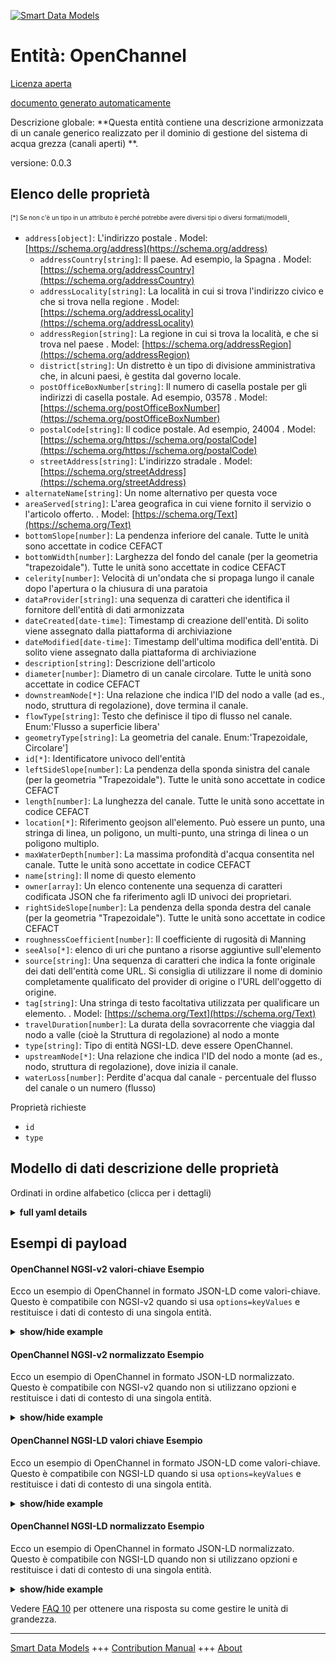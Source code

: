 <!-- 10-Header -->  
[![Smart Data Models](https://smartdatamodels.org/wp-content/uploads/2022/01/SmartDataModels_logo.png "Logo")](https://smartdatamodels.org)  
Entità: OpenChannel  
===================<!-- /10-Header -->  
<!-- 15-License -->  
[Licenza aperta](https://github.com/smart-data-models//dataModel.OpenChannelManagement/blob/master/OpenChannel/LICENSE.md)  
[documento generato automaticamente](https://docs.google.com/presentation/d/e/2PACX-1vTs-Ng5dIAwkg91oTTUdt8ua7woBXhPnwavZ0FxgR8BsAI_Ek3C5q97Nd94HS8KhP-r_quD4H0fgyt3/pub?start=false&loop=false&delayms=3000#slide=id.gb715ace035_0_60)  
<!-- /15-License -->  
<!-- 20-Description -->  
Descrizione globale: **Questa entità contiene una descrizione armonizzata di un canale generico realizzato per il dominio di gestione del sistema di acqua grezza (canali aperti) **.  
versione: 0.0.3  
<!-- /20-Description -->  
<!-- 30-PropertiesList -->  

## Elenco delle proprietà  

<sup><sub>[*] Se non c'è un tipo in un attributo è perché potrebbe avere diversi tipi o diversi formati/modelli</sub></sup>.  
- `address[object]`: L'indirizzo postale  . Model: [https://schema.org/address](https://schema.org/address)	- `addressCountry[string]`: Il paese. Ad esempio, la Spagna  . Model: [https://schema.org/addressCountry](https://schema.org/addressCountry)  
	- `addressLocality[string]`: La località in cui si trova l'indirizzo civico e che si trova nella regione  . Model: [https://schema.org/addressLocality](https://schema.org/addressLocality)  
	- `addressRegion[string]`: La regione in cui si trova la località, e che si trova nel paese  . Model: [https://schema.org/addressRegion](https://schema.org/addressRegion)  
	- `district[string]`: Un distretto è un tipo di divisione amministrativa che, in alcuni paesi, è gestita dal governo locale.    
	- `postOfficeBoxNumber[string]`: Il numero di casella postale per gli indirizzi di casella postale. Ad esempio, 03578  . Model: [https://schema.org/postOfficeBoxNumber](https://schema.org/postOfficeBoxNumber)  
	- `postalCode[string]`: Il codice postale. Ad esempio, 24004  . Model: [https://schema.org/https://schema.org/postalCode](https://schema.org/https://schema.org/postalCode)  
	- `streetAddress[string]`: L'indirizzo stradale  . Model: [https://schema.org/streetAddress](https://schema.org/streetAddress)  
- `alternateName[string]`: Un nome alternativo per questa voce  - `areaServed[string]`: L'area geografica in cui viene fornito il servizio o l'articolo offerto.  . Model: [https://schema.org/Text](https://schema.org/Text)- `bottomSlope[number]`: La pendenza inferiore del canale. Tutte le unità sono accettate in codice CEFACT  - `bottomWidth[number]`: Larghezza del fondo del canale (per la geometria "trapezoidale"). Tutte le unità sono accettate in codice CEFACT  - `celerity[number]`: Velocità di un'ondata che si propaga lungo il canale dopo l'apertura o la chiusura di una paratoia  - `dataProvider[string]`: una sequenza di caratteri che identifica il fornitore dell'entità di dati armonizzata  - `dateCreated[date-time]`: Timestamp di creazione dell'entità. Di solito viene assegnato dalla piattaforma di archiviazione  - `dateModified[date-time]`: Timestamp dell'ultima modifica dell'entità. Di solito viene assegnato dalla piattaforma di archiviazione  - `description[string]`: Descrizione dell'articolo  - `diameter[number]`: Diametro di un canale circolare. Tutte le unità sono accettate in codice CEFACT  - `downstreamNode[*]`: Una relazione che indica l'ID del nodo a valle (ad es., nodo, struttura di regolazione), dove termina il canale.  - `flowType[string]`: Testo che definisce il tipo di flusso nel canale. Enum:'Flusso a superficie libera'  - `geometryType[string]`: La geometria del canale. Enum:'Trapezoidale, Circolare']  - `id[*]`: Identificatore univoco dell'entità  - `leftSideSlope[number]`: La pendenza della sponda sinistra del canale (per la geometria "Trapezoidale"). Tutte le unità sono accettate in codice CEFACT  - `length[number]`: La lunghezza del canale. Tutte le unità sono accettate in codice CEFACT  - `location[*]`: Riferimento geojson all'elemento. Può essere un punto, una stringa di linea, un poligono, un multi-punto, una stringa di linea o un poligono multiplo.  - `maxWaterDepth[number]`: La massima profondità d'acqua consentita nel canale. Tutte le unità sono accettate in codice CEFACT  - `name[string]`: Il nome di questo elemento  - `owner[array]`: Un elenco contenente una sequenza di caratteri codificata JSON che fa riferimento agli ID univoci dei proprietari.  - `rightSideSlope[number]`: La pendenza della sponda destra del canale (per la geometria "Trapezoidale"). Tutte le unità sono accettate in codice CEFACT  - `roughnessCoefficient[number]`: Il coefficiente di rugosità di Manning  - `seeAlso[*]`: elenco di uri che puntano a risorse aggiuntive sull'elemento  - `source[string]`: Una sequenza di caratteri che indica la fonte originale dei dati dell'entità come URL. Si consiglia di utilizzare il nome di dominio completamente qualificato del provider di origine o l'URL dell'oggetto di origine.  - `tag[string]`: Una stringa di testo facoltativa utilizzata per qualificare un elemento.  . Model: [https://schema.org/Text](https://schema.org/Text)- `travelDuration[number]`: La durata della sovracorrente che viaggia dal nodo a valle (cioè la Struttura di regolazione) al nodo a monte  - `type[string]`: Tipo di entità NGSI-LD. deve essere OpenChannel.  - `upstreamNode[*]`: Una relazione che indica l'ID del nodo a monte (ad es., nodo, struttura di regolazione), dove inizia il canale.  - `waterLoss[number]`: Perdite d'acqua dal canale - percentuale del flusso del canale o un numero (flusso)  <!-- /30-PropertiesList -->  
<!-- 35-RequiredProperties -->  
Proprietà richieste  
- `id`  - `type`  <!-- /35-RequiredProperties -->  
<!-- 40-RequiredProperties -->  
<!-- /40-RequiredProperties -->  
<!-- 50-DataModelHeader -->  
## Modello di dati descrizione delle proprietà  
Ordinati in ordine alfabetico (clicca per i dettagli)  
<!-- /50-DataModelHeader -->  
<!-- 60-ModelYaml -->  
<details><summary><strong>full yaml details</strong></summary>    
```yaml  
OpenChannel:    
  description: This entity contains a harmonised description of a generic Channel made for Raw-Water (Open Channels) System Management domain.    
  properties:    
    address:    
      description: The mailing address    
      properties:    
        addressCountry:    
          description: 'The country. For example, Spain'    
          type: string    
          x-ngsi:    
            model: https://schema.org/addressCountry    
            type: Property    
        addressLocality:    
          description: 'The locality in which the street address is, and which is in the region'    
          type: string    
          x-ngsi:    
            model: https://schema.org/addressLocality    
            type: Property    
        addressRegion:    
          description: 'The region in which the locality is, and which is in the country'    
          type: string    
          x-ngsi:    
            model: https://schema.org/addressRegion    
            type: Property    
        district:    
          description: 'A district is a type of administrative division that, in some countries, is managed by the local government'    
          type: string    
          x-ngsi:    
            type: Property    
        postOfficeBoxNumber:    
          description: 'The post office box number for PO box addresses. For example, 03578'    
          type: string    
          x-ngsi:    
            model: https://schema.org/postOfficeBoxNumber    
            type: Property    
        postalCode:    
          description: 'The postal code. For example, 24004'    
          type: string    
          x-ngsi:    
            model: https://schema.org/https://schema.org/postalCode    
            type: Property    
        streetAddress:    
          description: The street address    
          type: string    
          x-ngsi:    
            model: https://schema.org/streetAddress    
            type: Property    
        streetNr:    
          description: Number identifying a specific property on a public street    
          type: string    
          x-ngsi:    
            type: Property    
      type: object    
      x-ngsi:    
        model: https://schema.org/address    
        type: Property    
    alternateName:    
      description: An alternative name for this item    
      type: string    
      x-ngsi:    
        type: Property    
    areaServed:    
      description: The geographic area where a service or offered item is provided    
      type: string    
      x-ngsi:    
        model: https://schema.org/Text    
        type: Property    
    bottomSlope:    
      description: The bottom slope of the channel. All units are accepted in CEFACT code    
      minimum: 0    
      type: number    
      x-ngsi:    
        type: Property    
    bottomWidth:    
      description: The bottom width of the channel (for 'Trapezoidal' geometry). All units are accepted in CEFACT code    
      minimum: 0    
      type: number    
      x-ngsi:    
        type: Property    
    celerity:    
      description: Velocity of a surge propagated along the channel after the opening or close of a sluice gate    
      minimum: 0    
      type: number    
      x-ngsi:    
        type: Property    
    dataProvider:    
      description: A sequence of characters identifying the provider of the harmonised data entity    
      type: string    
      x-ngsi:    
        type: Property    
    dateCreated:    
      description: Entity creation timestamp. This will usually be allocated by the storage platform    
      format: date-time    
      type: string    
      x-ngsi:    
        type: Property    
    dateModified:    
      description: Timestamp of the last modification of the entity. This will usually be allocated by the storage platform    
      format: date-time    
      type: string    
      x-ngsi:    
        type: Property    
    description:    
      description: A description of this item    
      type: string    
      x-ngsi:    
        type: Property    
    diameter:    
      description: The diameter of a circular channel. All units are accepted in CEFACT code    
      minimum: 0    
      type: number    
      x-ngsi:    
        type: Property    
    downstreamNode:    
      anyOf:    
        - description: Identifier format of any NGSI entity    
          maxLength: 256    
          minLength: 1    
          pattern: ^[\w\-\.\{\}\$\+\*\[\]`|~^@!,:\\]+$    
          type: string    
          x-ngsi:    
            type: Property    
        - description: Identifier format of any NGSI entity    
          format: uri    
          type: string    
          x-ngsi:    
            type: Property    
      description: 'A relationship indicating the ID of the downstream node (e.g., Junction, Regulation Structure), where the channel ends'    
      x-ngsi:    
        type: Relationship    
    flowType:    
      description: 'Text defining the type of flow in the channel. Enum:''Free-Surface flow'''    
      enum:    
        - Free-Surface flow    
      type: string    
      x-ngsi:    
        type: Property    
    geometryType:    
      description: 'The geometry of the channel. Enum:''Trapezoidal, Circular'']'    
      enum:    
        - Circular    
        - Trapezoidal    
      type: string    
      x-ngsi:    
        type: Property    
    id:    
      anyOf:    
        - description: Identifier format of any NGSI entity    
          maxLength: 256    
          minLength: 1    
          pattern: ^[\w\-\.\{\}\$\+\*\[\]`|~^@!,:\\]+$    
          type: string    
          x-ngsi:    
            type: Property    
        - description: Identifier format of any NGSI entity    
          format: uri    
          type: string    
          x-ngsi:    
            type: Property    
      description: Unique identifier of the entity    
      x-ngsi:    
        type: Property    
    leftSideSlope:    
      description: The slope of the left bank of the channel (for 'Trapezoidal' geometry). All units are accepted in CEFACT code    
      minimum: 0    
      type: number    
      x-ngsi:    
        type: Property    
    length:    
      description: The length of the channel. All units are accepted in CEFACT code    
      minimum: 0    
      type: number    
      x-ngsi:    
        type: Property    
    location:    
      description: 'Geojson reference to the item. It can be Point, LineString, Polygon, MultiPoint, MultiLineString or MultiPolygon'    
      oneOf:    
        - description: Geojson reference to the item. Point    
          properties:    
            bbox:    
              items:    
                type: number    
              minItems: 4    
              type: array    
            coordinates:    
              items:    
                type: number    
              minItems: 2    
              type: array    
            type:    
              enum:    
                - Point    
              type: string    
          required:    
            - type    
            - coordinates    
          title: GeoJSON Point    
          type: object    
          x-ngsi:    
            type: GeoProperty    
        - description: Geojson reference to the item. LineString    
          properties:    
            bbox:    
              items:    
                type: number    
              minItems: 4    
              type: array    
            coordinates:    
              items:    
                items:    
                  type: number    
                minItems: 2    
                type: array    
              minItems: 2    
              type: array    
            type:    
              enum:    
                - LineString    
              type: string    
          required:    
            - type    
            - coordinates    
          title: GeoJSON LineString    
          type: object    
          x-ngsi:    
            type: GeoProperty    
        - description: Geojson reference to the item. Polygon    
          properties:    
            bbox:    
              items:    
                type: number    
              minItems: 4    
              type: array    
            coordinates:    
              items:    
                items:    
                  items:    
                    type: number    
                  minItems: 2    
                  type: array    
                minItems: 4    
                type: array    
              type: array    
            type:    
              enum:    
                - Polygon    
              type: string    
          required:    
            - type    
            - coordinates    
          title: GeoJSON Polygon    
          type: object    
          x-ngsi:    
            type: GeoProperty    
        - description: Geojson reference to the item. MultiPoint    
          properties:    
            bbox:    
              items:    
                type: number    
              minItems: 4    
              type: array    
            coordinates:    
              items:    
                items:    
                  type: number    
                minItems: 2    
                type: array    
              type: array    
            type:    
              enum:    
                - MultiPoint    
              type: string    
          required:    
            - type    
            - coordinates    
          title: GeoJSON MultiPoint    
          type: object    
          x-ngsi:    
            type: GeoProperty    
        - description: Geojson reference to the item. MultiLineString    
          properties:    
            bbox:    
              items:    
                type: number    
              minItems: 4    
              type: array    
            coordinates:    
              items:    
                items:    
                  items:    
                    type: number    
                  minItems: 2    
                  type: array    
                minItems: 2    
                type: array    
              type: array    
            type:    
              enum:    
                - MultiLineString    
              type: string    
          required:    
            - type    
            - coordinates    
          title: GeoJSON MultiLineString    
          type: object    
          x-ngsi:    
            type: GeoProperty    
        - description: Geojson reference to the item. MultiLineString    
          properties:    
            bbox:    
              items:    
                type: number    
              minItems: 4    
              type: array    
            coordinates:    
              items:    
                items:    
                  items:    
                    items:    
                      type: number    
                    minItems: 2    
                    type: array    
                  minItems: 4    
                  type: array    
                type: array    
              type: array    
            type:    
              enum:    
                - MultiPolygon    
              type: string    
          required:    
            - type    
            - coordinates    
          title: GeoJSON MultiPolygon    
          type: object    
          x-ngsi:    
            type: GeoProperty    
      x-ngsi:    
        type: GeoProperty    
    maxWaterDepth:    
      description: The maximum allowable water depth in the channel. All units are accepted in CEFACT code    
      minimum: 0    
      type: number    
      x-ngsi:    
        type: Property    
    name:    
      description: The name of this item    
      type: string    
      x-ngsi:    
        type: Property    
    owner:    
      description: A List containing a JSON encoded sequence of characters referencing the unique Ids of the owner(s)    
      items:    
        anyOf:    
          - description: Identifier format of any NGSI entity    
            maxLength: 256    
            minLength: 1    
            pattern: ^[\w\-\.\{\}\$\+\*\[\]`|~^@!,:\\]+$    
            type: string    
            x-ngsi:    
              type: Property    
          - description: Identifier format of any NGSI entity    
            format: uri    
            type: string    
            x-ngsi:    
              type: Property    
        description: Unique identifier of the entity    
        x-ngsi:    
          type: Property    
      type: array    
      x-ngsi:    
        type: Property    
    rightSideSlope:    
      description: The slope of the right bank of the channel (for 'Trapezoidal' geometry). All units are accepted in CEFACT code    
      minimum: 0    
      type: number    
      x-ngsi:    
        type: Property    
    roughnessCoefficient:    
      description: The Manning’s roughness coefficient    
      minimum: 0    
      type: number    
      x-ngsi:    
        type: Property    
    seeAlso:    
      description: list of uri pointing to additional resources about the item    
      oneOf:    
        - items:    
            format: uri    
            type: string    
          minItems: 1    
          type: array    
        - format: uri    
          type: string    
      x-ngsi:    
        type: Property    
    source:    
      description: 'A sequence of characters giving the original source of the entity data as a URL. Recommended to be the fully qualified domain name of the source provider, or the URL to the source object'    
      type: string    
      x-ngsi:    
        type: Property    
    tag:    
      description: An optional text string used to qualify an item    
      type: string    
      x-ngsi:    
        model: https://schema.org/Text    
        type: Property    
    travelDuration:    
      description: 'The duration of the surge travelling from the downstream node (i.e., Regulation Structure) to the upstream node'    
      minimum: 0    
      type: number    
      x-ngsi:    
        type: Property    
    type:    
      description: NGSI-LD Entity Type. it has to be OpenChannel    
      enum:    
        - OpenChannel    
      type: string    
      x-ngsi:    
        type: Property    
    upstreamNode:    
      anyOf:    
        - description: Identifier format of any NGSI entity    
          maxLength: 256    
          minLength: 1    
          pattern: ^[\w\-\.\{\}\$\+\*\[\]`|~^@!,:\\]+$    
          type: string    
          x-ngsi:    
            type: Property    
        - description: Identifier format of any NGSI entity    
          format: uri    
          type: string    
          x-ngsi:    
            type: Property    
      description: 'A relationship indicating the ID of the upstream node (e.g., Junction, Regulation Structure), where the channel begins'    
      x-ngsi:    
        type: Relationship    
    waterLoss:    
      description: Water leakages/losses from the channel - percentage of flow of the channel or a number (flow)    
      minimum: 0    
      type: number    
      x-ngsi:    
        type: Property    
  required:    
    - id    
    - type    
  type: object    
  x-derived-from: ""    
  x-disclaimer: 'Redistribution and use in source and binary forms, with or without modification, are permitted  provided that the license conditions are met. Copyleft (c) 2022 Contributors to Smart Data Models Program'    
  x-license-url: https://github.com/smart-data-models/dataModel.OpenChannelManagement/blob/master/OpenChannel/LICENSE.md    
  x-model-schema: https://smart-data-models.github.io/data-models.OpenChannelManagement/Channel/schema.json    
  x-model-tags: ""    
  x-version: 0.0.3    
```  
</details>    
<!-- /60-ModelYaml -->  
<!-- 70-MiddleNotes -->  
<!-- /70-MiddleNotes -->  
<!-- 80-Examples -->  
## Esempi di payload  
#### OpenChannel NGSI-v2 valori-chiave Esempio  
Ecco un esempio di OpenChannel in formato JSON-LD come valori-chiave. Questo è compatibile con NGSI-v2 quando si usa `options=keyValues` e restituisce i dati di contesto di una singola entità.  
<details><summary><strong>show/hide example</strong></summary>    
```json  
{  
  "id": "urn:ngsi-ld:Channel:id:IXPY:98787462",  
  "type": "OpenChannel",  
  "dateCreated": "2021-04-13T21:22:33Z",  
  "dateModified": "2021-04-13T23:34:18Z",  
  "source": "",  
  "name": "Section 3",  
  "alternateName": "S-3",  
  "description": "Description of the channel S-3",  
  "dataProvider": "",  
  "owner": [  
    "urn:ngsi-ld:Channel:items:ZOOU:49614637",  
    "urn:ngsi-ld:Channel:items:ODUZ:33451005"  
  ],  
  "seeAlso": [  
    "urn:ngsi-ld:Channel:items:YJSD:41528487",  
    "urn:ngsi-ld:Channel:items:MROT:86526209"  
  ],  
  "location": {  
    "type": "Point",  
    "coordinates": [  
      -14.2004135,  
      -147.354695  
    ]  
  },  
  "address": {  
    "streetAddress": "",  
    "addressLocality": "Thesalonikii",  
    "addressRegion": "",  
    "addressCountry": "HELLAS",  
    "postalCode": "",  
    "postOfficeBoxNumber": "",  
    "areaServed": "."  
  },  
  "areaServed": "",  
  "downstreamNode": "urn:ngsi-ld:Channel:downstreamNode:DQUS:63966588",  
  "upstreamNode": "urn:ngsi-ld:Channel:upstreamNode:MBQH:53312123",  
  "tag": "Something special enjoy research institution past western. System spring clearly impact policy.",  
  "geometry": {  
    "geometryType": "Trapezoidal",  
    "bottomSlope": 12,  
    "leftSideSlope": 14,  
    "rightSideSlope": 3,  
    "bottomWidth": 5,  
    "diameter": 0,  
    "maxWaterDepth": 4,  
    "roughnessCoefficient": 0.6,  
    "flowType": "Free-Surface flow",  
    "celerity": 5,  
    "travelDuration": 22,  
    "waterLoss": 0.12,  
    "length": 15  
  }  
}  
```  
</details>  
#### OpenChannel NGSI-v2 normalizzato Esempio  
Ecco un esempio di OpenChannel in formato JSON-LD normalizzato. Questo è compatibile con NGSI-v2 quando non si utilizzano opzioni e restituisce i dati di contesto di una singola entità.  
<details><summary><strong>show/hide example</strong></summary>    
```json  
{  
  "id": "IXPY.98787462",  
  "type": "OpenChannel",  
  "dateCreated": {  
    "type": "DateTime",  
    "value": "2021-04-13T21:22:33Z"  
  },  
  "dateModified": {  
    "type": "DateTime",  
    "value": "2021-04-13T23:34:18Z"  
  },  
  "source": {  
    "type": "Text",  
    "value": ""  
  },  
  "name": {  
    "type": "Text",  
    "value": "Section 3"  
  },  
  "alternateName": {  
    "type": "Text",  
    "value": "S-3"  
  },  
  "description": {  
    "type": "Text",  
    "value": "Description of the channel S-3"  
  },  
  "dataProvider": {  
    "type": "Text",  
    "value": ""  
  },  
  "owner": {  
    "type": "Array",  
    "value": [  
      "urn:ngsi-ld:Channel:items:ZOOU:49614637",  
      "urn:ngsi-ld:Channel:items:ODUZ:33451005"  
    ]  
  },  
  "seeAlso": {  
    "type": "Array",  
    "value": [  
      "urn:ngsi-ld:Channel:items:YJSD:41528487",  
      "urn:ngsi-ld:Channel:items:MROT:86526209"  
    ]  
  },  
  "location": {  
    "type": "geo:json",  
    "value": {  
      "type": "Point",  
      "coordinates": [  
        -14.2004135,  
        -147.354695  
      ]  
    }  
  },  
  "address": {  
    "type": "StructuredValue",  
    "value": {  
      "streetAddress": "",  
      "addressLocality": "Thesalonikii",  
      "addressRegion": "",  
      "addressCountry": "HELLAS",  
      "postalCode": "",  
      "postOfficeBoxNumber": "",  
      "areaServed": "."  
    }  
  },  
  "areaServed": {  
    "type": "Text",  
    "value": ""  
  },  
  "downstreamNode": {  
    "type": "object",  
    "value": "urn:ngsi-ld:Channel:downstreamNode:DQUS:63966588"  
  },  
  "upstreamNode": {  
    "type": "Relationship",  
    "value": "urn:ngsi-ld:Channel:upstreamNode:MBQH:53312123"  
  },  
  "tag": {  
    "type": "Text",  
    "value": "Something special enjoy research institution past western. System spring clearly impact policy."  
  },  
  "geometry": {  
    "type": "StructuredValue",  
    "value": {  
      "geometryType": "Trapezoidal",  
      "bottomSlope": 12,  
      "leftSideSlope": 14,  
      "rightSideSlope": 3,  
      "bottomWidth": 5,  
      "diameter": 0,  
      "maxWaterDepth": 4,  
      "roughnessCoefficient": 0.6,  
      "flowType": "Free-Surface flow",  
      "celerity": 5,  
      "travelDuration": 22,  
      "waterLoss": 0.12,  
      "length": 15  
    }  
  },  
  "@context": [  
    "https://smartdatamodels.org/context.jsonld"  
  ]  
}  
```  
</details>  
#### OpenChannel NGSI-LD valori chiave Esempio  
Ecco un esempio di OpenChannel in formato JSON-LD come valori-chiave. Questo è compatibile con NGSI-LD quando si usa `options=keyValues` e restituisce i dati di contesto di una singola entità.  
<details><summary><strong>show/hide example</strong></summary>    
```json  
{  
    "id": "urn:ngsi-ld:Channel:id:IXPY:98787462",  
    "type": "OpenChannel",  
    "address": {  
        "streetAddress": "",  
        "addressLocality": "Thesalonikii",  
        "addressRegion": "",  
        "addressCountry": "HELLAS",  
        "postalCode": "",  
        "postOfficeBoxNumber": "",  
        "areaServed": "."  
    },  
    "alternateName": "S-3",  
    "areaServed": "",  
    "dataProvider": "",  
    "dateCreated": "2021-04-13T21:22:33Z",  
    "dateModified": "2021-04-13T23:34:18Z",  
    "description": "Description of the channel S-3",  
    "downstreamNode": "urn:ngsi-ld:Channel:downstreamNode:DQUS:63966588",  
    "geometry": {  
        "geometryType": "Trapezoidal",  
        "bottomSlope": 12,  
        "leftSideSlope": 14,  
        "rightSideSlope": 3,  
        "bottomWidth": 5,  
        "diameter": 0,  
        "maxWaterDepth": 4,  
        "roughnessCoefficient": 0.6,  
        "flowType": "Free-Surface flow",  
        "celerity": 5,  
        "travelDuration": 22,  
        "waterLoss": 0.12,  
        "length": 15  
    },  
    "location": {  
        "type": "Point",  
        "coordinates": [  
            -14.2004135,  
            -147.354695  
        ]  
    },  
    "name": "Section 3",  
    "owner": [  
        "urn:ngsi-ld:Channel:items:ZOOU:49614637",  
        "urn:ngsi-ld:Channel:items:ODUZ:33451005"  
    ],  
    "seeAlso": [  
        "urn:ngsi-ld:Channel:items:YJSD:41528487",  
        "urn:ngsi-ld:Channel:items:MROT:86526209"  
    ],  
    "source": "",  
    "tag": "Something special enjoy research institution past western. System spring clearly impact policy.",  
    "upstreamNode": "urn:ngsi-ld:Channel:upstreamNode:MBQH:53312123",  
    "@context": [  
        "https://raw.githubusercontent.com/smart-data-models/dataModel.OpenChannelManagement/master/context.jsonld"  
    ]  
}  
```  
</details>  
#### OpenChannel NGSI-LD normalizzato Esempio  
Ecco un esempio di OpenChannel in formato JSON-LD normalizzato. Questo è compatibile con NGSI-LD quando non si utilizzano opzioni e restituisce i dati di contesto di una singola entità.  
<details><summary><strong>show/hide example</strong></summary>    
```json  
{  
    "id": "urn:ngsi-ld:Channel:id:IXPY:98787462",  
    "type": "OpenChannel",  
    "address": {  
        "type": "Property",  
        "value": {  
            "streetAddress": "",  
            "addressLocality": "Thesalonikii",  
            "addressRegion": "",  
            "addressCountry": "HELLAS",  
            "postalCode": "",  
            "postOfficeBoxNumber": "",  
            "areaServed": "."  
        }  
    },  
    "alternateName": {  
        "type": "Property",  
        "value": "S-3"  
    },  
    "areaServed": {  
        "type": "Property",  
        "value": ""  
    },  
    "dataProvider": {  
        "type": "Property",  
        "value": ""  
    },  
    "dateCreated": {  
        "type": "Property",  
        "value": {  
            "@type": "DateTime",  
            "@value": "2021-04-13T21:22:33Z"  
        }  
    },  
    "dateModified": {  
        "type": "Property",  
        "value": {  
            "@type": "DateTime",  
            "@value": "2021-04-13T23:34:18Z"  
        }  
    },  
    "description": {  
        "type": "Property",  
        "value": "Description of the channel S-3"  
    },  
    "downstreamNode": {  
        "type": "Relationship",  
        "object": "urn:ngsi-ld:Channel:downstreamNode:DQUS:63966588"  
    },  
    "geometry": {  
        "type": "Property",  
        "value": {  
            "geometryType": "Trapezoidal",  
            "bottomSlope": 12,  
            "leftSideSlope": 14,  
            "rightSideSlope": 3,  
            "bottomWidth": 5,  
            "diameter": 0,  
            "maxWaterDepth": 4,  
            "roughnessCoefficient": 0.6,  
            "flowType": "Free-Surface flow",  
            "celerity": 5,  
            "travelDuration": 22,  
            "waterLoss": 0.12,  
            "length": 15  
        }  
    },  
    "location": {  
        "type": "Georoperty",  
        "value": {  
            "type": "Point",  
            "coordinates": [  
                -14.2004135,  
                -147.354695  
            ]  
        }  
    },  
    "name": {  
        "type": "Property",  
        "value": "Section 3"  
    },  
    "owner": {  
        "type": "Property",  
        "value": [  
            "urn:ngsi-ld:Channel:items:ZOOU:49614637",  
            "urn:ngsi-ld:Channel:items:ODUZ:33451005"  
        ]  
    },  
    "seeAlso": {  
        "type": "Property",  
        "value": [  
            "urn:ngsi-ld:Channel:items:YJSD:41528487",  
            "urn:ngsi-ld:Channel:items:MROT:86526209"  
        ]  
    },  
    "source": {  
        "type": "Property",  
        "value": ""  
    },  
    "tag": {  
        "type": "Property",  
        "value": "Something special enjoy research institution past western. System spring clearly impact policy."  
    },  
    "upstreamNode": {  
        "type": "Relationship",  
        "object": "urn:ngsi-ld:Channel:upstreamNode:MBQH:53312123"  
    },  
    "@context": [  
        "https://raw.githubusercontent.com/smart-data-models/dataModel.OpenChannelManagement/master/context.jsonld"  
    ]  
}  
```  
</details><!-- /80-Examples -->  
<!-- 90-FooterNotes -->  
<!-- /90-FooterNotes -->  
<!-- 95-Units -->  
Vedere [FAQ 10](https://smartdatamodels.org/index.php/faqs/) per ottenere una risposta su come gestire le unità di grandezza.  
<!-- /95-Units -->  
<!-- 97-LastFooter -->  
---  
[Smart Data Models](https://smartdatamodels.org) +++ [Contribution Manual](https://bit.ly/contribution_manual) +++ [About](https://bit.ly/Introduction_SDM)<!-- /97-LastFooter -->  
